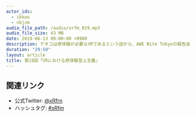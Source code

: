 ```yaml
---
actor_ids:
  - ikkou
  - nkjzm
audio_file_path: /audio/xrfm_019.mp3
audio_file_size: 43 MB
date: 2019-06-13 00:00:00 +0900
description: デオコは原体験が必要なVRであるという話から、AWE Nite Tokyoの報告会、Oculusから機能削除を要求されたVirtual Desktop、ドラクエウォーカー、デーモン閣下、キズナアイちゃんの声が２人になった話などをしました。
duration: "29:50"
layout: article
title: 第19回「VRにおける原体験至上主義」
---
```


## 関連リンク

- 公式Twitter: [@xRfrn](https://twitter.com/xrfrn)
- ハッシュタグ: [#xRfm](https://twitter.com/hashtag/xRfm?src=hash)
